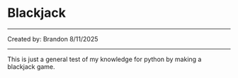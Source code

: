 # Blackjack
*******************************
Created by: Brandon 8/11/2025
*******************************

This is just a general test of my knowledge for python by making a blackjack game.
